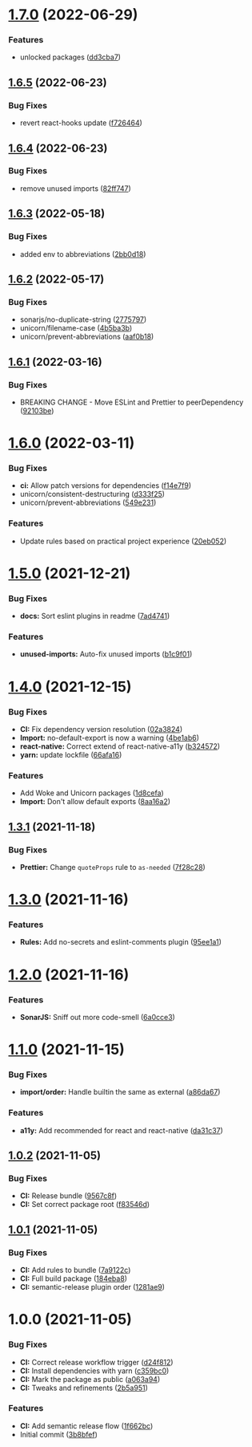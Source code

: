 # [1.7.0](https://github.com/bothrs/eslint-config/compare/release/v1.6.5...release/v1.7.0) (2022-06-29)


### Features

* unlocked packages ([dd3cba7](https://github.com/bothrs/eslint-config/commit/dd3cba7f900bfb7fc232586a8735aaf24c69dc2e))

## [1.6.5](https://github.com/bothrs/eslint-config/compare/release/v1.6.4...release/v1.6.5) (2022-06-23)


### Bug Fixes

* revert react-hooks update ([f726464](https://github.com/bothrs/eslint-config/commit/f726464bd91ffa01bd67254029958bbfbc82f905))

## [1.6.4](https://github.com/bothrs/eslint-config/compare/release/v1.6.3...release/v1.6.4) (2022-06-23)


### Bug Fixes

* remove unused imports ([82ff747](https://github.com/bothrs/eslint-config/commit/82ff747c9fe3c2b2d8d87be6663da814e6eedb73))

## [1.6.3](https://github.com/bothrs/eslint-config/compare/release/v1.6.2...release/v1.6.3) (2022-05-18)


### Bug Fixes

* added env to abbreviations ([2bb0d18](https://github.com/bothrs/eslint-config/commit/2bb0d1848ba44f6a450c13f65d39388c106c495c))

## [1.6.2](https://github.com/bothrs/eslint-config/compare/release/v1.6.1...release/v1.6.2) (2022-05-17)


### Bug Fixes

* sonarjs/no-duplicate-string ([2775797](https://github.com/bothrs/eslint-config/commit/27757970631ca334c7f99358b6463802f8addf00))
* unicorn/filename-case ([4b5ba3b](https://github.com/bothrs/eslint-config/commit/4b5ba3bdb60ecbdab763ac1410346414e39c8378))
* unicorn/prevent-abbreviations ([aaf0b18](https://github.com/bothrs/eslint-config/commit/aaf0b185fb9e5f2fcf4ce784ddb1a683441eeed6))

## [1.6.1](https://github.com/bothrs/eslint-config/compare/release/v1.6.0...release/v1.6.1) (2022-03-16)


### Bug Fixes

* BREAKING CHANGE - Move ESLint and Prettier to peerDependency ([92103be](https://github.com/bothrs/eslint-config/commit/92103beb173614908fb645640f356bcab430f772))

# [1.6.0](https://github.com/bothrs/eslint-config/compare/release/v1.5.0...release/v1.6.0) (2022-03-11)


### Bug Fixes

* **ci:** Allow patch versions for dependencies ([f14e7f9](https://github.com/bothrs/eslint-config/commit/f14e7f9feb5a40b8973dabc932e5017994f775d9))
* unicorn/consistent-destructuring ([d333f25](https://github.com/bothrs/eslint-config/commit/d333f253aad8f1dc40d5f1d0c0393b8ccd7521b7))
* unicorn/prevent-abbreviations ([549e231](https://github.com/bothrs/eslint-config/commit/549e23124cbc9f7fb6ffcd0f5ffaa0fbcabc058c))


### Features

* Update rules based on practical project experience ([20eb052](https://github.com/bothrs/eslint-config/commit/20eb052d0c34615d2713a543d05139e74e29fa57))

# [1.5.0](https://github.com/bothrs/eslint-config/compare/release/v1.4.0...release/v1.5.0) (2021-12-21)


### Bug Fixes

* **docs:** Sort eslint plugins in readme ([7ad4741](https://github.com/bothrs/eslint-config/commit/7ad47416c636a937aec82db22a8c4f143d68e434))


### Features

* **unused-imports:** Auto-fix unused imports ([b1c9f01](https://github.com/bothrs/eslint-config/commit/b1c9f014b23073b465cfac0708150b43c8f72f03))

# [1.4.0](https://github.com/bothrs/eslint-config/compare/release/v1.3.1...release/v1.4.0) (2021-12-15)


### Bug Fixes

* **CI:** Fix dependency version resolution ([02a3824](https://github.com/bothrs/eslint-config/commit/02a382416d6a23d3e66813deaeed17102e044982))
* **Import:** no-default-export is now a warning ([4be1ab6](https://github.com/bothrs/eslint-config/commit/4be1ab6ca662de359028c122b9ce21e850bce040))
* **react-native:** Correct extend of react-native-a11y ([b324572](https://github.com/bothrs/eslint-config/commit/b324572e166e28a2081eaad79365ae3e2ea1bf3f))
* **yarn:** update lockfile ([66afa16](https://github.com/bothrs/eslint-config/commit/66afa16dac82503f930837ec403a02ad9a771c97))


### Features

* Add Woke and Unicorn packages ([1d8cefa](https://github.com/bothrs/eslint-config/commit/1d8cefae7636029d952109994bb4a77dc7440983))
* **Import:** Don't allow default exports ([8aa16a2](https://github.com/bothrs/eslint-config/commit/8aa16a2a36c8ee57e0149b6a691d66a654283ac1))

## [1.3.1](https://github.com/bothrs/eslint-config/compare/release/v1.3.0...release/v1.3.1) (2021-11-18)


### Bug Fixes

* **Prettier:** Change `quoteProps` rule to `as-needed` ([7f28c28](https://github.com/bothrs/eslint-config/commit/7f28c280e1b82750c193039bf666575e97570bf9))

# [1.3.0](https://github.com/bothrs/eslint-config/compare/release/v1.2.0...release/v1.3.0) (2021-11-16)


### Features

* **Rules:** Add no-secrets and eslint-comments plugin ([95ee1a1](https://github.com/bothrs/eslint-config/commit/95ee1a1849fcec19438e2bd19271bf07fc3baa4f))

# [1.2.0](https://github.com/bothrs/eslint-config/compare/release/v1.1.0...release/v1.2.0) (2021-11-16)


### Features

* **SonarJS:** Sniff out more code-smell ([6a0cce3](https://github.com/bothrs/eslint-config/commit/6a0cce3677e566c82306112618db719d9376815a))

# [1.1.0](https://github.com/bothrs/eslint-config/compare/release/v1.0.2...release/v1.1.0) (2021-11-15)


### Bug Fixes

* **import/order:** Handle builtin the same as external ([a86da67](https://github.com/bothrs/eslint-config/commit/a86da67fa32e0ade15eb5f435266cc0f6f724c06))


### Features

* **a11y:** Add recommended for react and react-native ([da31c37](https://github.com/bothrs/eslint-config/commit/da31c377b915b6ac8b8ce7a5645d6b4fcbc9d937))

## [1.0.2](https://github.com/bothrs/eslint-config/compare/release/v1.0.1...release/v1.0.2) (2021-11-05)


### Bug Fixes

* **CI:** Release bundle ([9567c8f](https://github.com/bothrs/eslint-config/commit/9567c8f68564b33f97c8cfac34aaa3583e7a8b70))
* **CI:** Set correct package root ([f83546d](https://github.com/bothrs/eslint-config/commit/f83546d80363480ad00a02a59618fe2d7e7008cc))

## [1.0.1](https://github.com/bothrs/eslint-config/compare/release/v1.0.0...release/v1.0.1) (2021-11-05)


### Bug Fixes

* **CI:** Add rules to bundle ([7a9122c](https://github.com/bothrs/eslint-config/commit/7a9122cb890d86d9c24f8c90123fd0f7be53b0d3))
* **CI:** Full build package ([184eba8](https://github.com/bothrs/eslint-config/commit/184eba85e7a11d5e82b4f434983d712fc57a3355))
* **CI:** semantic-release plugin order ([1281ae9](https://github.com/bothrs/eslint-config/commit/1281ae9f52b7c5ea813e64c437a3e2586b43037d))

# 1.0.0 (2021-11-05)


### Bug Fixes

* **CI:** Correct release workflow trigger ([d24f812](https://github.com/bothrs/eslint-config/commit/d24f8121ca25e5e59e7b360c2d0d38681dee7a40))
* **CI:** Install dependencies with yarn ([c359bc0](https://github.com/bothrs/eslint-config/commit/c359bc016cc15799b96b0af390f730f160111a8f))
* **CI:** Mark the package as public ([a063a94](https://github.com/bothrs/eslint-config/commit/a063a9425c140598d3c31d20b8838beaff68b55f))
* **CI:** Tweaks and refinements ([2b5a951](https://github.com/bothrs/eslint-config/commit/2b5a951f7b8dd900e58ea6486594843145480f6f))


### Features

* **CI:** Add semantic release flow ([1f662bc](https://github.com/bothrs/eslint-config/commit/1f662bce9e0d8325a930751aaff24c8ceb49b923))
* Initial commit ([3b8bfef](https://github.com/bothrs/eslint-config/commit/3b8bfef5c8d8dcef7d4e1fff000c2314bccb46e6))
